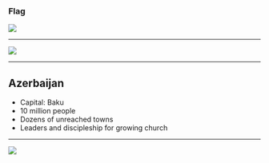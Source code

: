 ### Flag

![](https://upload.wikimedia.org/wikipedia/commons/d/dd/Flag_of_Azerbaijan.svg)

---

![](https://upload.wikimedia.org/wikipedia/commons/2/2d/Azerbaijan_with_Nagorno_Karabakh_region.svg)

---

## Azerbaijan

-   Capital: Baku
-   10 million people
-   Dozens of unreached towns
-   Leaders and discipleship for growing church

---

![](https://player.vimeo.com/video/74945621)
